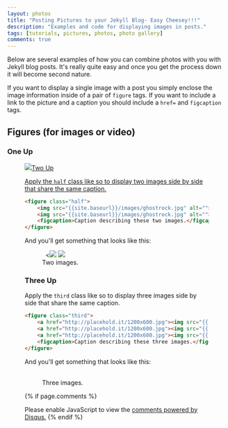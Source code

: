 ```yaml
---
layout: photos
title: "Posting Pictures to your Jekyll Blog- Easy Cheesey!!!"
description: "Examples and code for displaying images in posts."
tags: [tutorials, pictures, photos, photo gallery]
comments: true
---
```




Below are several examples of how you can combine photos with you with Jekyll blog posts.  It's really quite easy and once you get the process down it will become second nature.  

If you want to display a single image with a post you simply enclose the image information inside of a pair of `figure` tags. If you want to include a link to the picture and a caption you should include a `href=` and `figcaption` tags.  

## Figures (for images or video)

### One Up

<figure>
	<a href="{{site.baseurl}}/images/ghostrock.jpg"><img src="{{site.baseurl}}/images/ghostrock.jpg></a>
	<figcaption><a>A 1,000 miles from nowhere.  Ghostrock, Utah</a></figcaption>
</figure>

### Two Up

Apply the `half` class like so to display two images side by side that share the same caption.

```html
<figure class="half">
	<img src="{{site.baseurl}}/images/ghostrock.jpg" alt="">
	<img src="{{site.baseurl}}/images/ghostrock.jpg" alt="">
	<figcaption>Caption describing these two images.</figcaption>
</figure>
```

And you'll get something that looks like this:

<figure class="half">
	<a href="http://placehold.it/1200x600.jpg"><img src="{{ site.baseurl }}/images/ghostrock.jpg" alt=""></a>
	<a href="http://placehold.it/1200x600.jpg"><img src="{{ site.baseurl }}/images/ghostrock.jpg" alt=""></a>
	<<img src="{{ site.baseurl }}/images/ghostrock.jpg">
	<img src="{{ site.baseurl }}/images/ghostrock.jpg">
	<figcaption>Two images.</figcaption>
</figure>

### Three Up

Apply the `third` class like so to display three images side by side that share the same caption.

```html
<figure class="third">
	<a href="http://placehold.it/1200x600.jpg"><img src="{{ site.baseurl }}/images/ghostrock.jpg" alt=""></a>
	<a href="http://placehold.it/1200x600.jpg"><img src="{{ site.baseurl }}/images/ghostrock.jpg" alt=""></a>
	<a href="http://placehold.it/1200x600.jpg"><img src="{{ site.baseurl }}/images/ghostrock.jpg" alt=""></a>
	<figcaption>Caption describing these three images.</figcaption>
</figure>
```

And you'll get something that looks like this:

<figure class="third">
	<a href="http://placehold.it/1200x600.jpg"><img src="{{ site.baseurl }}/images/ghostrock.jpg" alt=""></a>
	<a href="http://placehold.it/1200x600.jpg"><img src="{{ site.baseurl }}/images/ghostrock.jpg" alt=""></a>
	<a href="http://placehold.it/1200x600.jpg"><img src="{{ site.baseurl }}/images/ghostrock.jpg" alt=""></a>
	<a href="http://placehold.it/1200x600.jpg"><img src="{{ site.baseurl }}/images/ghostrock.jpg" alt=""></a>
	<a href="http://placehold.it/1200x600.jpg"><img src="{{ site.baseurl }}/images/ghostrock.jpg" alt=""></a>
	<a href="http://placehold.it/1200x600.jpg"><img src="{{ site.baseurl }}/images/ghostrock.jpg" alt=""></a>
	<figcaption>Three images.</figcaption>
</figure>

{% if page.comments %}
<div id="disqus_thread"></div>
<script>

/**
*  RECOMMENDED CONFIGURATION VARIABLES: EDIT AND UNCOMMENT THE SECTION BELOW TO INSERT DYNAMIC VALUES FROM YOUR PLATFORM OR CMS.
*  LEARN WHY DEFINING THESE VARIABLES IS IMPORTANT: https://disqus.com/admin/universalcode/#configuration-variables*/
/*
var disqus_config = function () {
this.page.url = PAGE_URL;  // Replace PAGE_URL with your page's canonical URL variable
this.page.identifier = PAGE_IDENTIFIER; // Replace PAGE_IDENTIFIER with your page's unique identifier variable
};
*/
(function() { // DON'T EDIT BELOW THIS LINE
var d = document, s = d.createElement('script');
s.src = '//jajb.disqus.com/embed.js';
s.setAttribute('data-timestamp', +new Date());
(d.head || d.body).appendChild(s);
})();
</script>
<noscript>Please enable JavaScript to view the <a href="https://disqus.com/?ref_noscript">comments powered by Disqus.</a></noscript>
{% endif %}
